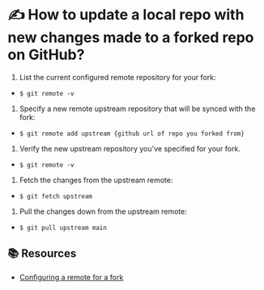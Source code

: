 # ✍️ How to update a local repo with new changes made to a forked repo on GitHub?

1. List the current configured remote repository for your fork:

- `$ git remote -v`

1. Specify a new remote upstream repository that will be synced with the fork:

- `$ git remote add upstream {github url of repo you forked from}`

1. Verify the new upstream repository you've specified for your fork.

- `$ git remote -v`

1. Fetch the changes from the upstream remote:

- `$ git fetch upstream`

1. Pull the changes down from the upstream remote:

- `$ git pull upstream main`

## 📚 Resources

- [Configuring a remote for a fork](https://docs.github.com/en/github/collaborating-with-pull-requests/working-with-forks/configuring-a-remote-for-a-fork)
